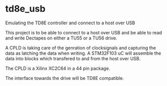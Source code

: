 # td8e_usb
Emulating the TD8E controller and connect to a host over USB

This project is to be able to connect to a host over USB and be able to read and write Dectapes on either a TU55 or a TU56 drive.

A CPLD is taking care of the genration of clocksignals and capturing the data as latching the data when writing. A STM32F103 uC will assemble the data into blocks which transfered to and from the host over USB.

The CPLD is a Xilinx XC2C64 in a 44 pin package. 

The interface towards the drive will be TD8E compatible. 
